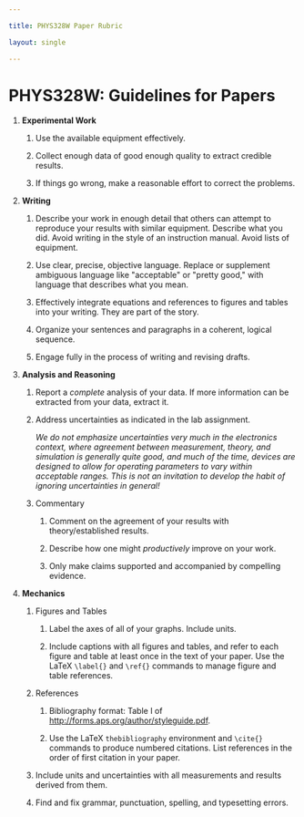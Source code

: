 ```yaml
---

title: PHYS328W Paper Rubric

layout: single

---
```


PHYS328W: Guidelines for Papers
===============================

1.  **Experimental Work**

    1.  Use the available equipment effectively.

    2.  Collect enough data of good enough quality to extract credible
        results.

    3.  If things go wrong, make a reasonable effort to correct the
        problems.

2.  **Writing**

    1.  Describe your work in enough detail that others can attempt to
        reproduce your results with similar equipment. Describe what you
        did. Avoid writing in the style of an instruction manual. Avoid
        lists of equipment.

    2.  Use clear, precise, objective language. Replace or supplement
        ambiguous language like "acceptable" or "pretty good," with
        language that describes what you mean.

    3.  Effectively integrate equations and references to figures and
        tables into your writing. They are part of the story.

    4.  Organize your sentences and paragraphs in a coherent, logical
        sequence.

    5.  Engage fully in the process of writing and revising drafts.

3.  **Analysis and Reasoning**

    1.  Report a *complete* analysis of your data. If more information
        can be extracted from your data, extract it.

    2.  Address uncertainties as indicated in the lab assignment.

        *We do not emphasize uncertainties very much in the electronics
        context, where agreement between measurement, theory, and
        simulation is generally quite good, and much of the time,
        devices are designed to allow for operating parameters to vary
        within acceptable ranges. This is not an invitation to develop
        the habit of ignoring uncertainties in general!*

    3.  Commentary

        1.  Comment on the agreement of your results with
            theory/established results.

        2.  Describe how one might *productively* improve on your work.

        3.  Only make claims supported and accompanied by compelling
            evidence.

4.  **Mechanics**

    1.  Figures and Tables

        1.  Label the axes of all of your graphs. Include units.

        2.  Include captions with all figures and tables, and refer to
            each figure and table at least once in the text of your
            paper. Use the LaTeX `\label{}` and `\ref{}` commands to
            manage figure and table references.

    2.  References

        1.  Bibliography format: Table I of
            <http://forms.aps.org/author/styleguide.pdf>.

        2.  Use the LaTeX `thebibliography` environment and `\cite{}`
            commands to produce numbered citations. List references in
            the order of first citation in your paper.

    3.  Include units and uncertainties with all measurements and
        results derived from them.

    4.  Find and fix grammar, punctuation, spelling, and typesetting
        errors.
